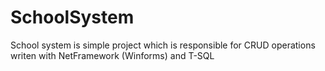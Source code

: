 # SchoolSystem

School system is simple project which is responsible for CRUD operations writen with NetFramework (Winforms) and T-SQL
